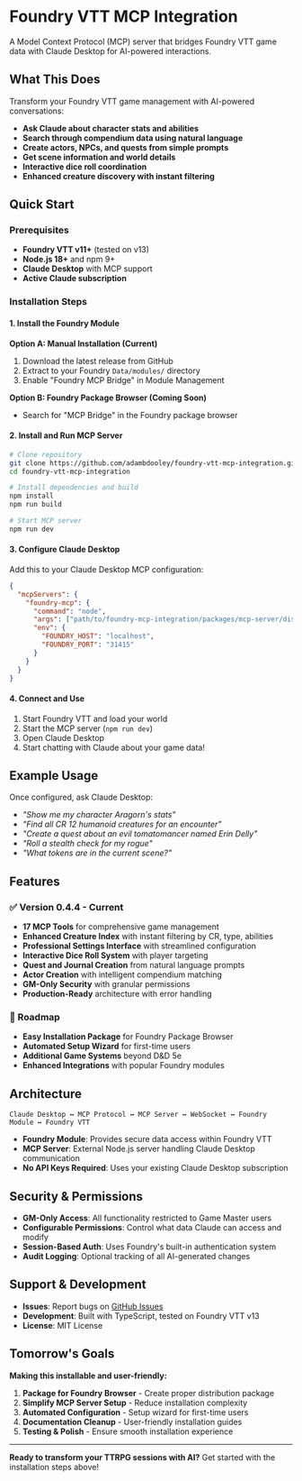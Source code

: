 # Foundry VTT MCP Integration

A Model Context Protocol (MCP) server that bridges Foundry VTT game data with Claude Desktop for AI-powered interactions.

## What This Does

Transform your Foundry VTT game management with AI-powered conversations:

- **Ask Claude about character stats and abilities**
- **Search through compendium data using natural language** 
- **Create actors, NPCs, and quests from simple prompts**
- **Get scene information and world details**
- **Interactive dice roll coordination**
- **Enhanced creature discovery with instant filtering**

## Quick Start

### Prerequisites

- **Foundry VTT v11+** (tested on v13)
- **Node.js 18+** and npm 9+
- **Claude Desktop** with MCP support
- **Active Claude subscription**

### Installation Steps

#### 1. Install the Foundry Module

**Option A: Manual Installation (Current)**
1. Download the latest release from GitHub
2. Extract to your Foundry `Data/modules/` directory
3. Enable "Foundry MCP Bridge" in Module Management

**Option B: Foundry Package Browser (Coming Soon)**
- Search for "MCP Bridge" in the Foundry package browser

#### 2. Install and Run MCP Server

```bash
# Clone repository
git clone https://github.com/adambdooley/foundry-vtt-mcp-integration.git
cd foundry-vtt-mcp-integration

# Install dependencies and build
npm install
npm run build

# Start MCP server
npm run dev
```

#### 3. Configure Claude Desktop

Add this to your Claude Desktop MCP configuration:

```json
{
  "mcpServers": {
    "foundry-mcp": {
      "command": "node",
      "args": ["path/to/foundry-mcp-integration/packages/mcp-server/dist/index.js"],
      "env": {
        "FOUNDRY_HOST": "localhost",
        "FOUNDRY_PORT": "31415"
      }
    }
  }
}
```

#### 4. Connect and Use

1. Start Foundry VTT and load your world
2. Start the MCP server (`npm run dev`)
3. Open Claude Desktop
4. Start chatting with Claude about your game data!

## Example Usage

Once configured, ask Claude Desktop:

- *"Show me my character Aragorn's stats"*
- *"Find all CR 12 humanoid creatures for an encounter"*
- *"Create a quest about an evil tomatomancer named Erin Delly"*
- *"Roll a stealth check for my rogue"*
- *"What tokens are in the current scene?"*

## Features

### ✅ Version 0.4.4 - Current

- **17 MCP Tools** for comprehensive game management
- **Enhanced Creature Index** with instant filtering by CR, type, abilities
- **Professional Settings Interface** with streamlined configuration
- **Interactive Dice Roll System** with player targeting
- **Quest and Journal Creation** from natural language prompts
- **Actor Creation** with intelligent compendium matching
- **GM-Only Security** with granular permissions
- **Production-Ready** architecture with error handling

### 🔄 Roadmap

- **Easy Installation Package** for Foundry Package Browser
- **Automated Setup Wizard** for first-time users
- **Additional Game Systems** beyond D&D 5e
- **Enhanced Integrations** with popular Foundry modules

## Architecture

```
Claude Desktop ↔ MCP Protocol ↔ MCP Server ↔ WebSocket ↔ Foundry Module ↔ Foundry VTT
```

- **Foundry Module**: Provides secure data access within Foundry VTT
- **MCP Server**: External Node.js server handling Claude Desktop communication
- **No API Keys Required**: Uses your existing Claude Desktop subscription

## Security & Permissions

- **GM-Only Access**: All functionality restricted to Game Master users
- **Configurable Permissions**: Control what data Claude can access and modify
- **Session-Based Auth**: Uses Foundry's built-in authentication system
- **Audit Logging**: Optional tracking of all AI-generated changes

## Support & Development

- **Issues**: Report bugs on [GitHub Issues](https://github.com/adambdooley/foundry-vtt-mcp-integration/issues)
- **Development**: Built with TypeScript, tested on Foundry VTT v13
- **License**: MIT License

## Tomorrow's Goals

**Making this installable and user-friendly:**

1. **Package for Foundry Browser** - Create proper distribution package
2. **Simplify MCP Server Setup** - Reduce installation complexity  
3. **Automated Configuration** - Setup wizard for first-time users
4. **Documentation Cleanup** - User-friendly installation guides
5. **Testing & Polish** - Ensure smooth installation experience

---

**Ready to transform your TTRPG sessions with AI?** Get started with the installation steps above!